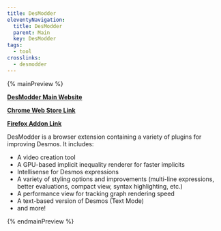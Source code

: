 ```yaml
---
title: DesModder
eleventyNavigation:
  title: DesModder
  parent: Main
  key: DesModder
tags:
  - tool
crosslinks:
  - desmodder
---
```


{% mainPreview %}

**[DesModder Main Website](https://desmodder.com)**

**[Chrome Web Store Link](https://chrome.google.com/webstore/detail/desmodder-for-desmos/eclmfdfimjhkmjglgdldedokjaemjfjp)**

**[Firefox Addon Link](https://addons.mozilla.org/en-US/firefox/addon/desmodder-for-desmos/)**

DesModder is a browser extension containing a variety of plugins for improving Desmos. It includes:

- A video creation tool
- A GPU-based implicit inequality renderer for faster implicits
- Intellisense for Desmos expressions
- A variety of styling options and improvements (multi-line expressions, better evaluations, compact view, syntax highlighting, etc.)
- A performance view for tracking graph rendering speed
- A text-based version of Desmos (Text Mode)
- and more!

{% endmainPreview %}
